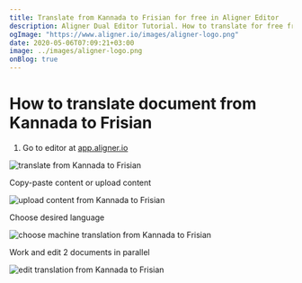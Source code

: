 ```yaml
---
title: Translate from Kannada to Frisian for free in Aligner Editor
description: Aligner Dual Editor Tutorial. How to translate for free from Kannada to Frisian. Aligner is multilingual document management platform. 
ogImage: "https://www.aligner.io/images/aligner-logo.png"
date: 2020-05-06T07:09:21+03:00
image: ../images/aligner-logo.png
onBlog: true
---
```


# How to translate document from Kannada to Frisian

1. Go to editor at [app.aligner.io](https://app.aligner.io "Aligner App web page")

![translate from Kannada to Frisian](../aligner-blank-editor.png "translate from Kannada to Frisian")

Copy-paste content or upload content

![upload content from Kannada to Frisian](../aligner-uploaded-document.png "upload content from Kannada to Frisian")

Choose desired language

![choose machine translation from Kannada to Frisian](../aligner-language-dropdown.png "choose machine translation from Kannada to Frisian")

Work and edit 2 documents in parallel

![edit translation from Kannada to Frisian](../aligner-double-sitded-editor.png "edit translation from Kannada to Frisian")

